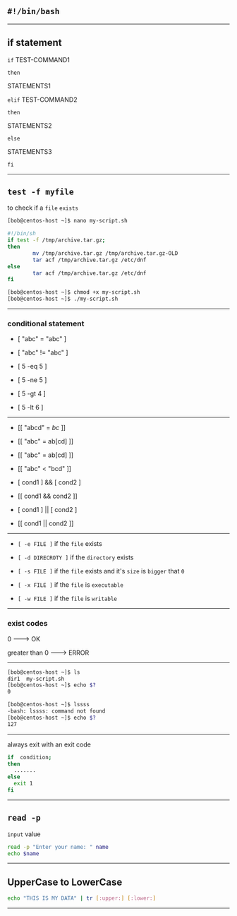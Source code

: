 
## `#!/bin/bash`


________________________________________________________________________________________________




## if statement

`if` TEST-COMMAND1

`then`

  STATEMENTS1

`elif` TEST-COMMAND2

`then`

  STATEMENTS2

`else`

  STATEMENTS3

`fi`



________________________________________________________________________________________________



## `test -f myfile`

to check if a `file` `exists`


```bash
[bob@centos-host ~]$ nano my-script.sh

#!/bin/sh
if test -f /tmp/archive.tar.gz;
then
        mv /tmp/archive.tar.gz /tmp/archive.tar.gz-OLD
        tar acf /tmp/archive.tar.gz /etc/dnf
else
        tar acf /tmp/archive.tar.gz /etc/dnf
fi

```


```bash
[bob@centos-host ~]$ chmod +x my-script.sh 
[bob@centos-host ~]$ ./my-script.sh
```

________________________________________________________________________________________________


### conditional statement


- [ "abc" = "abc" ]

- [ "abc" != "abc" ]

- [ 5 -eq 5 ]

- [ 5 -ne 5 ]

- [ 5 -gt 4 ]

- [ 5 -lt 6 ]




________________________________________________________________________________________________




- [[ "abcd" = *bc* ]]

- [[ "abc" = ab[cd] ]]

- [[ "abc" = ab[cd] ]]

- [[ "abc" < "bcd" ]]

- [ cond1 ] && [ cond2 ]

- [[ cond1 && cond2 ]]

- [ cond1 ] || [ cond2 ]

- [[ cond1 || cond2 ]]



________________________________________________________________________________________________


- `[ -e FILE ]`         if the `file` exists


- `[ -d DIRECROTY ]`         if the `directory` exists


- `[ -s FILE ]`         if the `file` exists and it's `size` is `bigger` that `0`


- `[ -x FILE ]`         if the `file` is `executable`


- `[ -w FILE ]`         if the `file` is `writable`



________________________________________________________________________________________________


### exist codes

0     --->    OK

greater than 0   --->    ERROR


________________________________________________________________________________________________



```bash
[bob@centos-host ~]$ ls
dir1  my-script.sh
[bob@centos-host ~]$ echo $?
0
```

```bash
[bob@centos-host ~]$ lssss
-bash: lssss: command not found
[bob@centos-host ~]$ echo $?
127
```

________________________________________________________________________________________________


always exit with an exit code

```bash
if  condition;
then
  .......
else
  exit 1
fi
```


________________________________________________________________________________________________

## `read -p`

`input` value

```bash
read -p "Enter your name: " name
echo $name
```

________________________________________________________________________________________________

## UpperCase to LowerCase

```bash
echo "THIS IS MY DATA" | tr [:upper:] [:lower:]
```

________________________________________________________________________________________________



